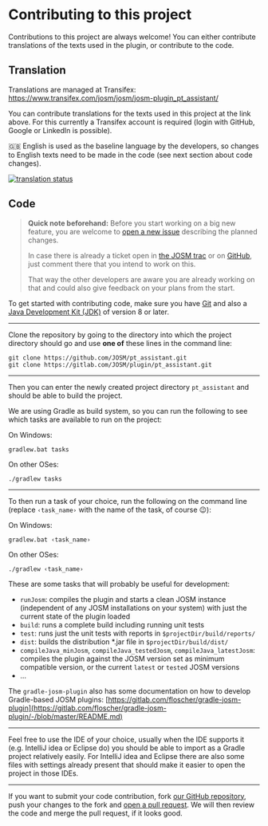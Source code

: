 # Contributing to this project

Contributions to this project are always welcome! You can either contribute translations of the texts used in the plugin, or contribute to the code.

## Translation

Translations are managed at Transifex: https://www.transifex.com/josm/josm/josm-plugin_pt_assistant/

You can contribute translations for the texts used in this project at the link above. For this currently a Transifex account is required (login with GitHub, Google or LinkedIn is possible).

🇬🇧 English is used as the baseline language by the developers, so changes to English texts need to be made in the code (see next section about code changes).

[![translation status](https://www.transifex.com/projects/p/josm/resource/josm-plugin_pt_assistant/chart/image_png/)](https://www.transifex.com/josm/josm/josm-plugin_pt_assistant/)

## Code

> **Quick note beforehand:** Before you start working on a big new feature, you are welcome to [open a new issue](https://github.com/JOSM/pt_assistant/issues/new/choose) describing the planned changes.
>
> In case there is already a ticket open in [the JOSM trac](https://josm.openstreetmap.de/query?status=assigned&status=needinfo&status=new&status=reopened&component=Plugin+pt_assistant&col=id&col=summary&col=status&col=component&col=type&col=priority&col=milestone&col=time&col=changetime&report=1&desc=1&order=changetime) or on [GitHub](https://github.com/JOSM/pt_assistant/issues), just comment there that you intend to work on this.
>
> That way the other developers are aware you are already working on that and could also give feedback on your plans from the start.


To get started with contributing code, make sure you have [Git](https://git-scm.com) and also a [Java Development Kit (JDK)](https://adoptopenjdk.net) of version 8 or later.

---

Clone the repository by going to the directory into which the project directory should go and use **one of** these lines in the command line:
```shell script
git clone https://github.com/JOSM/pt_assistant.git
git clone https://gitlab.com/JOSM/plugin/pt_assistant.git
```

---

Then you can enter the newly created project directory `pt_assistant` and should be able to build the project.

We are using Gradle as build system, so you can run the following to see which tasks are available to run on the project:

On Windows:
```shell script
gradlew.bat tasks
```
On other OSes:
```shell script
./gradlew tasks
```

---

To then run a task of your choice, run the following on the command line (replace `‹task_name›` with the name of the task, of course 😉):

On Windows:
```shell script
gradlew.bat ‹task_name›
```
On other OSes:
```shell script
./gradlew ‹task_name›
```

These are some tasks that will probably be useful for development:
* `runJosm`: compiles the plugin and starts a clean JOSM instance (independent of any JOSM installations on your system) with just the current state of the plugin loaded
* `build`: runs a complete build including running unit tests
* `test`: runs just the unit tests with reports in `$projectDir/build/reports/`
* `dist`: builds the distribution *.jar file in `$projectDir/build/dist/`
* `compileJava_minJosm`, `compileJava_testedJosm`, `compileJava_latestJosm`: compiles the plugin against the JOSM version set as minimum compatible version, or the current `latest` or `tested` JOSM versions
* …

The `gradle-josm-plugin` also has some documentation on how to develop Gradle-based JOSM plugins: [https://gitlab.com/floscher/gradle-josm-plugin](https://gitlab.com/floscher/gradle-josm-plugin/-/blob/master/README.md)

---

Feel free to use the IDE of your choice, usually when the IDE supports it (e.g. IntelliJ idea or Eclipse do) you should be able to import as a Gradle project relatively easily. For IntelliJ idea and Eclipse there are also some files with settings already present that should make it easier to open the project in those IDEs.

---

If you want to submit your code contribution, fork [our GitHub repository](https://github.com/JOSM/pt_assistant), push your changes to the fork and [open a pull request](https://github.com/JOSM/pt_assistant/compare). We will then review the code and merge the pull request, if it looks good.
